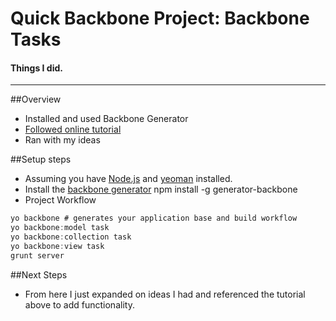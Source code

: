 # Quick Backbone Project: Backbone Tasks

#### Things I did.

***
##Overview
* Installed and used Backbone Generator
* [Followed online tutorial](http://tutorialzine.com/2013/04/services-chooser-backbone-js/)
* Ran with my ideas

##Setup steps
* Assuming you have [Node.js](http://nodejs.org/) and [yeoman](http://yeoman.io/) installed.
* Install the [backbone generator](https://github.com/yeoman/generator-backbone) npm install -g generator-backbone
* Project Workflow

```javascript
yo backbone # generates your application base and build workflow
yo backbone:model task
yo backbone:collection task
yo backbone:view task
grunt server
```
##Next Steps
* From here I just expanded on ideas I had and referenced the tutorial above to add functionality.
